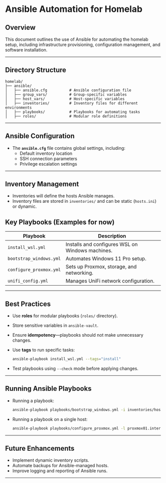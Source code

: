 # Ansible Automation for Homelab

## Overview

This document outlines the use of Ansible for automating the homelab setup, including infrastructure provisioning, configuration management, and software installation.

---

## Directory Structure

```text
homelab/
├── ansible/
│   ├── ansible.cfg          # Ansible configuration file
│   ├── group_vars/          # Group-specific variables
│   ├── host_vars/           # Host-specific variables
│   ├── inventories/         # Inventory files for different environments
│   ├── playbooks/           # Playbooks for automating tasks
│   ├── roles/               # Modular role definitions
```

---

## Ansible Configuration

- The **`ansible.cfg`** file contains global settings, including:
  - Default inventory location
  - SSH connection parameters
  - Privilege escalation settings

---

## Inventory Management

- Inventories will define the hosts Ansible manages.
- Inventory files are stored in `inventories/` and can be static (`hosts.ini`) or dynamic.

## Key Playbooks (Examples for now)

| Playbook                 | Description |
|--------------------------|-------------|
| `install_wsl.yml`        | Installs and configures WSL on Windows machines. |
| `bootstrap_windows.yml`  | Automates Windows 11 Pro setup. |
| `configure_proxmox.yml`  | Sets up Proxmox, storage, and networking. |
| `unifi_config.yml`       | Manages UniFi network configuration. |

---

## Best Practices

- Use **roles** for modular playbooks (`roles/` directory).
- Store sensitive variables in `ansible-vault`.
- Ensure **idempotency**—playbooks should not make unnecessary changes.
- Use **tags** to run specific tasks:

  ```sh
  ansible-playbook install_wsl.yml --tags="install"
  ```

- Test playbooks using `--check` mode before applying changes.

---

## Running Ansible Playbooks

- Running a playbook:

  ```sh
  ansible-playbook playbooks/bootstrap_windows.yml -i inventories/hosts.ini
  ```

- Running a playbook on a single host:

  ```sh
  ansible-playbook playbooks/configure_proxmox.yml -l proxmox01.internal.strawinski.net
  ```

---

## Future Enhancements

- Implement dynamic inventory scripts.
- Automate backups for Ansible-managed hosts.
- Improve logging and reporting of Ansible runs.

---
